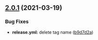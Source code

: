 ## [2.0.1](https://github.com/oscles/pokemon-names/compare/v2.0.0...v2.0.1) (2021-03-19)


### Bug Fixes

* **release.yml:** delete tag name ([b9d7d2a](https://github.com/oscles/pokemon-names/commit/b9d7d2a466e5f7c305c8512d25065ac21370e99d))
